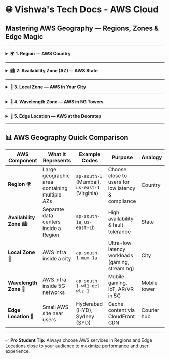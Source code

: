 # 🌐 Vishwa's Tech Docs - AWS Cloud

## Mastering AWS Geography — Regions, Zones & Edge Magic

---

<details>
<summary>🌍 <b>1. Region — AWS Country</b></summary>

**Definition:** A large geographic area that contains multiple isolated Availability Zones (AZs).  
**Purpose:** Choose a Region close to your users for low latency, data compliance, and faster access.

**Examples with Codes:**
- Asia Pacific (Mumbai) — `ap-south-1`
- Asia Pacific (Singapore) — `ap-southeast-1`
- US East (N. Virginia) — `us-east-1`
- Europe (Frankfurt) — `eu-central-1`

💡 **Tip for Students:** Think of a Region as a country. Inside it, you’ll find multiple “states” (AZs).

</details>

---

<details>
<summary>🏙️ <b>2. Availability Zone (AZ) — AWS State</b></summary>

**Definition:** Physically separate data centers inside a Region, connected by private high-speed fiber.  
**Purpose:** Use multiple AZs so if one fails, others keep your app running (fault tolerance).

**Examples with Codes:**
- Mumbai AZs: `ap-south-1a`, `ap-south-1b`, `ap-south-1c`
- Virginia: `us-east-1a`, `us-east-1b`, `us-east-1c`
- Singapore: `ap-southeast-1a`, `ap-southeast-1b`

💡 **Tip for Students:** If one AZ is down (like a state power cut), the others are still online.

</details>

---

<details>
<summary>🏢 <b>3. Local Zone — AWS in Your City</b></summary>

**Definition:** AWS infrastructure inside a city for ultra-low latency to nearby users.  
**Purpose:** Run workloads like gaming, video rendering, and live streaming that need fast response.

**Examples with Codes:**
- Mumbai Local Zone — `ap-south-1-mum-1a`
- Los Angeles Local Zone — `us-west-2-lax-1a`
- Kolkata Local Zone — `ap-south-1-ccu-1a` *(India rollout)*

💡 **Tip for Students:** If Region = country, AZ = state → Local Zone = city branch.

</details>

---

<details>
<summary>📡 <b>4. Wavelength Zone — AWS in 5G Towers</b></summary>

**Definition:** AWS infrastructure embedded inside telecom 5G networks for single-digit millisecond latency.  
**Purpose:** Run mobile gaming, IoT devices, and AR/VR apps directly inside a 5G network.

**Examples with Codes:**
- Delhi Wavelength Zone — `ap-south-1-wl1-del-wlz-1`
- Tokyo Wavelength Zone — `ap-northeast-1-wl1-tok-wlz-1`
- New York Wavelength Zone — `us-east-1-wl1-nyc-wlz-1`

💡 **Tip for Students:** Think of Wavelength as AWS “living” inside a mobile tower.

</details>

---

<details>
<summary>🚚 <b>5. Edge Location — AWS at the Doorstep</b></summary>

**Definition:** Small AWS sites used by Amazon CloudFront to cache content near users.  
**Purpose:** Reduce latency, speed up content delivery, and take pressure off main servers.

**Examples with Codes:**
- India: Hyderabad (`HYD`), Chennai (`MAA`), Bangalore (`BLR`)
- Global: London (`LHR`), Sydney (`SYD`)

💡 **Tip for Students:** Edge Locations are like mini courier hubs delivering data parcels super fast.

---

### 📦 **CloudFront CDN & Why Edge Locations Matter**
When you enable **Amazon CloudFront CDN**, your content (HTML, images, videos, scripts) is cached in **Edge Locations**.  
This means:
- Faster loading for users (content served from the nearest Edge)
- Lower bandwidth costs for your origin server
- Better fault tolerance in case your main server is overloaded

</details>

---

## 📊 AWS Geography Quick Comparison

| AWS Component       | What It Represents | Example Codes | Purpose | Analogy |
|---------------------|--------------------|--------------|---------|---------|
| **Region** 🌍 | Large geographic area containing multiple AZs | `ap-south-1` (Mumbai), `us-east-1` (Virginia) | Choose close to users for low latency & compliance | Country |
| **Availability Zone** 🏙️ | Separate data centers inside a Region | `ap-south-1a`, `us-east-1b` | High availability & fault tolerance | State |
| **Local Zone** 🏢 | AWS infra inside a city | `ap-south-1-mum-1a` | Ultra-low latency workloads (gaming, streaming) | City |
| **Wavelength Zone** 📡 | AWS infra inside 5G networks | `ap-south-1-wl1-del-wlz-1` | Mobile gaming, IoT, AR/VR in 5G | Mobile tower |
| **Edge Location** 🚚 | Small AWS site near users | Hyderabad (HYD), Sydney (SYD) | Cache content via CloudFront CDN | Courier hub |

---

✅ **Pro Student Tip:** Always choose AWS services in Regions and Edge Locations close to your audience to maximize performance and user experience.
